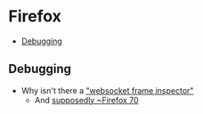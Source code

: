 # Firefox

<!-- TOC depthFrom:2 -->

- [Debugging](#debugging)

<!-- /TOC -->

## Debugging

- Why isn't there a ["websocket frame inspector"](https://bugzilla.mozilla.org/show_bug.cgi?id=885508)
    - And [supposedly ~Firefox 70](https://discourse.mozilla.org/t/ability-to-view-websocket-data-in-network-tab/40981)
